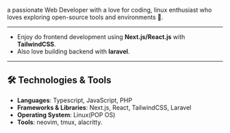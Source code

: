 a passionate Web Developer with a love for coding, linux enthusiast who loves exploring open-source tools and environments 🐧.

---

- Enjoy do frontend development using **Next.js/React.js** with **TailwindCSS**.
- Also love building backend with **laravel**.

---

## 🛠️ Technologies & Tools
- **Languages**: Typescript, JavaScript, PHP
- **Frameworks & Libraries**: Next.js, React, TailwindCSS, Laravel
- **Operating System**: Linux(POP OS)
- **Tools**: neovim, tmux, alacritty.
